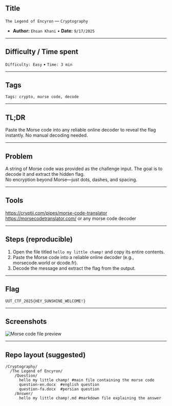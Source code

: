 ## Title

`The Legend of Encyron` — `Cryptography`

* **Author:** `Ehsan Khani` • **Date:** `9/17/2025`

---

## Difficulty / Time spent

`Difficulty: Easy` • `Time: 3 min`

---

## Tags

`Tags: crypto, morse code, decode `  

---

## TL;DR

Paste the Morse code into any reliable online decoder to reveal the flag instantly. No manual decoding needed.

---

## Problem

A string of Morse code was provided as the challenge input. The goal is to decode it and extract the hidden flag.  
No encryption beyond Morse—just dots, dashes, and spacing. 

---

## Tools

https://cryptii.com/pipes/morse-code-translator
https://morsecodetranslator.com/
or any morse code decoder

---

## Steps (reproducible)


1. Open the file titled `hello my little champ!` and copy its entire contents.
2. Paste the Morse code into a reliable online decoder (e.g., morsecode.world or dcode.fr).
3. Decode the message and extract the flag from the output.

---

## Flag

`UUT_CTF_2025{HEY_SUNSHINE_WELCOME!}`

---

## Screenshots

![Morse code file preview](../../../assets/morse_code.jpg)

---

## Repo layout (suggested)

```
/Cryptography/
  /The Legend of Encyron/
    /Question/
      hello my little champ! #main file containing the morse code
      question-en.docx  #english question
      question-fa.docx  #persian question
    /Answer/
      hello my little champ!.md #markdown file explaining the answer
```